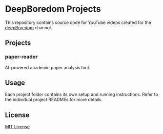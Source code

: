 # DeepBoredom Projects

This repository contains source code for YouTube videos created for the
[deepBoredom](https://www.youtube.com/@deepBoredom) channel.

## Projects

### paper-reader

AI-powered academic paper analysis tool.

## Usage

Each project folder contains its own setup and running instructions. Refer to the
individual project READMEs for more details.

## License

[MIT License](LICENSE)
